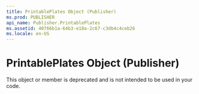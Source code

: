 ```yaml
---
title: PrintablePlates Object (Publisher)
ms.prod: PUBLISHER
api_name: Publisher.PrintablePlates
ms.assetid: 40766b1a-64b3-e18a-2c67-c3db4c4ceb26
ms.locale: en-US
---
```



# PrintablePlates Object (Publisher)

This object or member is deprecated and is not intended to be used in your code.


